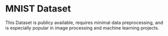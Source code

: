 # MNIST Dataset

This Dataset is publicy available, requires minimal data preprocessing, and is especially popular in image processing and machine learning projects. 